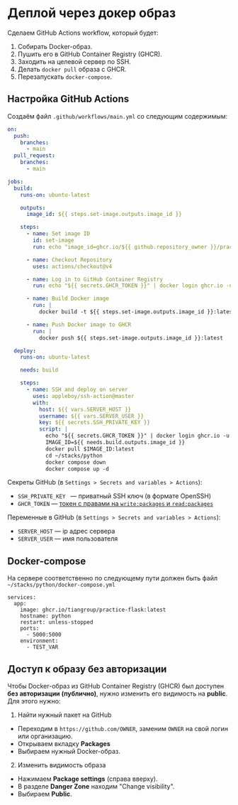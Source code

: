 # Деплой через докер образ

Сделаем GitHub Actions workflow, который будет:

1. Собирать Docker-образ.
2. Пушить его в GitHub Container Registry (GHCR).
3. Заходить на целевой сервер по SSH.
4. Делать `docker pull` образа с GHCR.
5. Перезапускать `docker-compose`.

## Настройка GitHub Actions

Создаём файл `.github/workflows/main.yml` со следующим содержимым:

```yaml
on:
  push:
    branches:
      - main
  pull_request:
    branches:
      - main

jobs:
  build:
    runs-on: ubuntu-latest

    outputs:
      image_id: ${{ steps.set-image.outputs.image_id }}

    steps:
      - name: Set image ID
        id: set-image
        run: echo "image_id=ghcr.io/${{ github.repository_owner }}/practice-flask" >> "$GITHUB_OUTPUT"

      - name: Checkout Repository
        uses: actions/checkout@v4

      - name: Log in to GitHub Container Registry
        run: echo "${{ secrets.GHCR_TOKEN }}" | docker login ghcr.io -u ${{ github.actor }} --password-stdin

      - name: Build Docker image
        run: |
          docker build -t ${{ steps.set-image.outputs.image_id }}:latest .

      - name: Push Docker image to GHCR
        run: |
          docker push ${{ steps.set-image.outputs.image_id }}:latest

  deploy:
    runs-on: ubuntu-latest

    needs: build

    steps:
      - name: SSH and deploy on server
        uses: appleboy/ssh-action@master
        with:
          host: ${{ vars.SERVER_HOST }}
          username: ${{ vars.SERVER_USER }}
          key: ${{ secrets.SSH_PRIVATE_KEY }}
          script: |
            echo "${{ secrets.GHCR_TOKEN }}" | docker login ghcr.io -u ${{ github.actor }} --password-stdin
            IMAGE_ID=${{ needs.build.outputs.image_id }}
            docker pull $IMAGE_ID:latest
            cd ~/stacks/python
            docker compose down
            docker compose up -d
```

Секреты GitHub (в `Settings > Secrets and variables > Actions`):

- `SSH_PRIVATE_KEY ` — приватный SSH ключ (в формате OpenSSH)
- `GHCR_TOKEN` — [токен с правами на `write:packages` и `read:packages`](https://github.com/settings/tokens)

Переменные в GitHub (в `Settings > Secrets and variables > Actions`):

- `SERVER_HOST` — ip адрес сервера
- `SERVER_USER` — имя пользователя

## Docker-compose

На сервере соответственно по следующему пути должен быть файл `~/stacks/python/docker-compose.yml`

```yaml{3}
services:
  app:
    image: ghcr.io/tiangroup/practice-flask:latest
    hostname: python
    restart: unless-stopped
    ports:
      - 5000:5000
    environment:
      - TEST_VAR
```

## Доступ к образу без авторизации

Чтобы Docker-образ из GitHub Container Registry (GHCR) был доступен **без авторизации (публично)**, нужно изменить его видимость на **public**. Для этого нужно:

1. Найти нужный пакет на GitHub

- Переходим в `https://github.com/OWNER`, заменим `OWNER` на свой логин или организацию.
- Открываем вкладку **Packages**
- Выбираем нужный Docker-образ.

2. Изменить видимость образа

- Нажимаем **Package settings** (справа вверху).
- В разделе **Danger Zone** находим "Change visibility".
- Выбираем **Public**.
